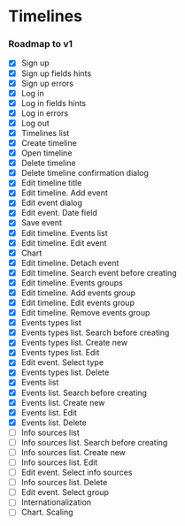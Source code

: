 # Timelines

### Roadmap to v1
- [x] Sign up
- [x] Sign up fields hints
- [x] Sign up errors
- [x] Log in
- [x] Log in fields hints
- [x] Log in errors
- [x] Log out
- [x] Timelines list
- [x] Create timeline
- [x] Open timeline
- [x] Delete timeline
- [x] Delete timeline confirmation dialog
- [x] Edit timeline title
- [x] Edit timeline. Add event
- [x] Edit event dialog
- [x] Edit event. Date field
- [x] Save event
- [x] Edit timeline. Events list
- [x] Edit timeline. Edit event
- [x] Chart
- [x] Edit timeline. Detach event
- [x] Edit timeline. Search event before creating
- [x] Edit timeline. Events groups
- [x] Edit timeline. Add events group
- [x] Edit timeline. Edit events group
- [x] Edit timeline. Remove events group
- [x] Events types list
- [x] Events types list. Search before creating
- [x] Events types list. Create new
- [x] Events types list. Edit
- [x] Edit event. Select type
- [x] Events types list. Delete
- [x] Events list
- [x] Events list. Search before creating
- [x] Events list. Create new
- [x] Events list. Edit
- [x] Events list. Delete
- [ ] Info sources list
- [ ] Info sources list. Search before creating
- [ ] Info sources list. Create new
- [ ] Info sources list. Edit
- [ ] Edit event. Select info sources
- [ ] Info sources list. Delete
- [ ] Edit event. Select group
- [ ] Internationalization
- [ ] Chart. Scaling

